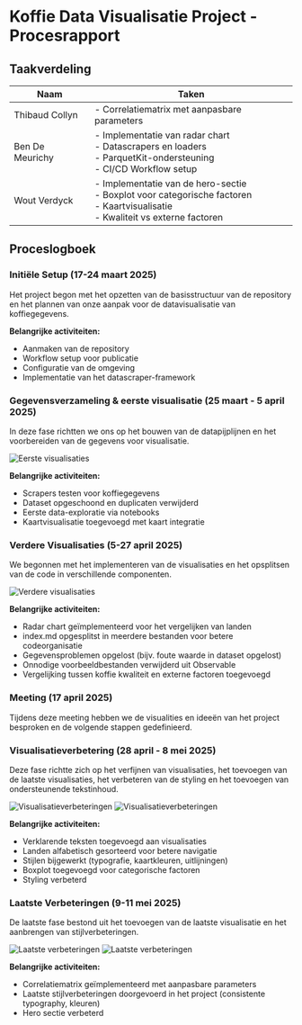 # Koffie Data Visualisatie Project - Procesrapport

## Taakverdeling

| Naam            | Taken                                                           |
|-----------------|---------------------------------------------------------------------------------------|
| Thibaud Collyn  | - Correlatiematrix met aanpasbare parameters |
| Ben De Meurichy | - Implementatie van radar chart<br>- Datascrapers en loaders<br>- ParquetKit-ondersteuning<br>- CI/CD Workflow setup |
| Wout Verdyck    | - Implementatie van de hero-sectie<br>- Boxplot voor categorische factoren<br>- Kaartvisualisatie<br>- Kwaliteit vs externe factoren |

## Proceslogboek

### Initiële Setup (17-24 maart 2025)

Het project begon met het opzetten van de basisstructuur van de repository en het plannen van onze aanpak voor de datavisualisatie van koffiegegevens.

**Belangrijke activiteiten:**
- Aanmaken van de repository
- Workflow setup voor publicatie
- Configuratie van de omgeving
- Implementatie van het datascraper-framework

### Gegevensverzameling & eerste visualisatie (25 maart - 5 april 2025)

In deze fase richtten we ons op het bouwen van de datapijplijnen en het voorbereiden van de gegevens voor visualisatie.

![Eerste visualisaties](screenshots/earth.png)

**Belangrijke activiteiten:**
- Scrapers testen voor koffiegegevens
- Dataset opgeschoond en duplicaten verwijderd
- Eerste data-exploratie via notebooks
- Kaartvisualisatie toegevoegd met kaart integratie

### Verdere Visualisaties (5-27 april 2025)

We begonnen met het implementeren van de visualisaties en het opsplitsen van de code in verschillende componenten.

![Verdere visualisaties](screenshots/verdere_vis.png)

**Belangrijke activiteiten:**
- Radar chart geïmplementeerd voor het vergelijken van landen
- index.md opgesplitst in meerdere bestanden voor betere codeorganisatie
- Gegevensproblemen opgelost (bijv. foute waarde in dataset opgelost)
- Onnodige voorbeeldbestanden verwijderd uit Observable
- Vergelijking tussen koffie kwaliteit en externe factoren toegevoegd

### Meeting (17 april 2025)
Tijdens deze meeting hebben we de visualities en ideeën van het project besproken en de volgende stappen gedefinieerd.

### Visualisatieverbetering (28 april - 8 mei 2025)

Deze fase richtte zich op het verfijnen van visualisaties, het toevoegen van de laatste visualisaties, het verbeteren van de styling en het toevoegen van ondersteunende tekstinhoud.

![Visualisatieverbeteringen](screenshots/vis_april.png)
![Visualisatieverbeteringen](screenshots/vis_8_mei.png)

**Belangrijke activiteiten:**
- Verklarende teksten toegevoegd aan visualisaties
- Landen alfabetisch gesorteerd voor betere navigatie
- Stijlen bijgewerkt (typografie, kaartkleuren, uitlijningen)
- Boxplot toegevoegd voor categorische factoren
- Styling verbeterd

### Laatste Verbeteringen (9-11 mei 2025)

De laatste fase bestond uit het toevoegen van de laatste visualisatie en het aanbrengen van stijlverbeteringen.

![Laatste verbeteringen](screenshots/hero.png)
![Laatste verbeteringen](screenshots/matrix.png)

**Belangrijke activiteiten:**
- Correlatiematrix geïmplementeerd met aanpasbare parameters
- Laatste stijlverbeteringen doorgevoerd in het project (consistente typography, kleuren)
- Hero sectie verbeterd
